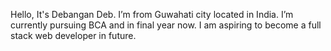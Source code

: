 
Hello, It's Debangan Deb. 
I’m from Guwahati city located in India. 
I’m currently pursuing BCA and in final year now. 
I am aspiring to become a full stack web developer in future.

